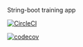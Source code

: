 String-boot training app

[![CircleCI](https://circleci.com/gh/drummer0417/Spring5_Recipe.svg?style=svg)](https://circleci.com/gh/drummer0417/Spring5_Recipe)

[![codecov](https://codecov.io/gh/drummer0417/Spring5_RecipeMongoDB/branch/master/graph/badge.svg)](https://codecov.io/gh/drummer0417/Spring5_RecipeMongoDB)